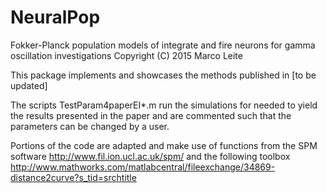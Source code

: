 # NeuralPop
Fokker-Planck population models of integrate and fire neurons for gamma oscillation investigations
Copyright (C) 2015  Marco Leite

This package implements and showcases the methods published in [to be updated]

The scripts TestParam4paperEI*.m run the simulations for needed to yield the results presented in the paper and are commented such that the parameters can be changed by a user.


Portions of the code are adapted and make use of functions from the SPM software http://www.fil.ion.ucl.ac.uk/spm/ and the following toolbox http://www.mathworks.com/matlabcentral/fileexchange/34869-distance2curve?s_tid=srchtitle
